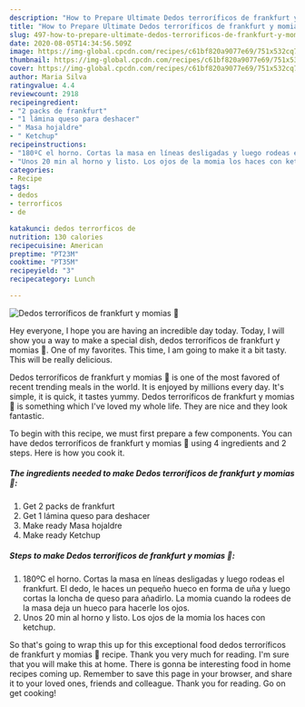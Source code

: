 ```yaml
---
description: "How to Prepare Ultimate Dedos terroríficos de frankfurt y momias 🎃"
title: "How to Prepare Ultimate Dedos terroríficos de frankfurt y momias 🎃"
slug: 497-how-to-prepare-ultimate-dedos-terrorificos-de-frankfurt-y-momias
date: 2020-08-05T14:34:56.509Z
image: https://img-global.cpcdn.com/recipes/c61bf820a9077e69/751x532cq70/dedos-terrorificos-de-frankfurt-y-momias-🎃-foto-principal.jpg
thumbnail: https://img-global.cpcdn.com/recipes/c61bf820a9077e69/751x532cq70/dedos-terrorificos-de-frankfurt-y-momias-🎃-foto-principal.jpg
cover: https://img-global.cpcdn.com/recipes/c61bf820a9077e69/751x532cq70/dedos-terrorificos-de-frankfurt-y-momias-🎃-foto-principal.jpg
author: Maria Silva
ratingvalue: 4.4
reviewcount: 2918
recipeingredient:
- "2 packs de frankfurt"
- "1 lámina queso para deshacer"
- " Masa hojaldre"
- " Ketchup"
recipeinstructions:
- "180ºC el horno. Cortas la masa en líneas desligadas y luego rodeas el frankfurt. El dedo, le haces un pequeño hueco en forma de uña y luego cortas la loncha de queso para añadirlo. La momia cuando la rodees de la masa deja un hueco para hacerle los ojos."
- "Unos 20 min al horno y listo. Los ojos de la momia los haces con ketchup."
categories:
- Recipe
tags:
- dedos
- terrorficos
- de

katakunci: dedos terrorficos de 
nutrition: 130 calories
recipecuisine: American
preptime: "PT23M"
cooktime: "PT35M"
recipeyield: "3"
recipecategory: Lunch

---
```



![Dedos terroríficos de frankfurt y momias 🎃](https://img-global.cpcdn.com/recipes/c61bf820a9077e69/751x532cq70/dedos-terrorificos-de-frankfurt-y-momias-🎃-foto-principal.jpg)

Hey everyone, I hope you are having an incredible day today. Today, I will show you a way to make a special dish, dedos terroríficos de frankfurt y momias 🎃. One of my favorites. This time, I am going to make it a bit tasty. This will be really delicious.

Dedos terroríficos de frankfurt y momias 🎃 is one of the most favored of recent trending meals in the world. It is enjoyed by millions every day. It's simple, it is quick, it tastes yummy. Dedos terroríficos de frankfurt y momias 🎃 is something which I've loved my whole life. They are nice and they look fantastic.




To begin with this recipe, we must first prepare a few components. You can have dedos terroríficos de frankfurt y momias 🎃 using 4 ingredients and 2 steps. Here is how you cook it.

<!--inarticleads1-->

##### The ingredients needed to make Dedos terroríficos de frankfurt y momias 🎃:

1. Get 2 packs de frankfurt
1. Get 1 lámina queso para deshacer
1. Make ready  Masa hojaldre
1. Make ready  Ketchup




<!--inarticleads2-->

##### Steps to make Dedos terroríficos de frankfurt y momias 🎃:

1. 180ºC el horno. Cortas la masa en líneas desligadas y luego rodeas el frankfurt. El dedo, le haces un pequeño hueco en forma de uña y luego cortas la loncha de queso para añadirlo. La momia cuando la rodees de la masa deja un hueco para hacerle los ojos.
1. Unos 20 min al horno y listo. Los ojos de la momia los haces con ketchup.




So that's going to wrap this up for this exceptional food dedos terroríficos de frankfurt y momias 🎃 recipe. Thank you very much for reading. I'm sure that you will make this at home. There is gonna be interesting food in home recipes coming up. Remember to save this page in your browser, and share it to your loved ones, friends and colleague. Thank you for reading. Go on get cooking!
